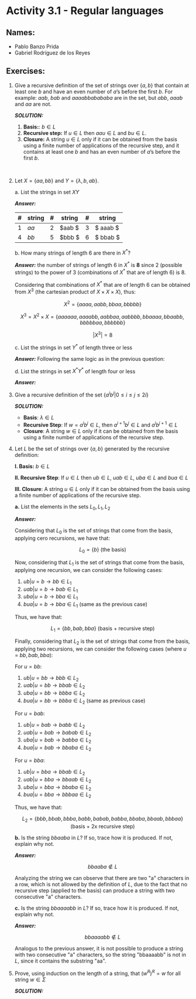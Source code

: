 # Activity 3.1 - Regular languages

## Names:

- Pablo Banzo Prida
- Gabriel Rodríguez de los Reyes

## Exercises:

1. Give a recursive definition of the set of strings over $\{a, b\}$ that
   contain at least one $b$ and have an even number of $a$’s before the
   first $b$.
   For example: $aab$, $bab$ and $aaaabbabababa$ are in the set,
   but $abb$, $aaab$ and $aa$ are not.

   _**SOLUTION:**_

   1. **Basis:**: $b \in L$
   2. **Recursive step:** If $u \in L$ then $aau \in L$ and $bu \in L$.
   3. **Closure:** A string $u \in L$ only if it can be obtained from the
      basis using a finite number of applications of the recursive step, and it contains at least one $b$ and has an even number of $a$’s before the first $b$.

<br>

2. Let $X = \{aa, bb\}$ and $Y = \{\lambda, b, ab\}$.

   a. List the strings in set $XY$

   _**Answer:**_

   | #   | string | #   | string | #   | string   |
   | --- | ------ | --- | ------ | --- | -------- |
   | 1   | $aa$   | 2   | $aab $ | 3   | $ aaab $ |
   | 4   | $bb$   | 5   | $bbb $ | 6   | $ bbab $ |

   b. How many strings of length 6 are there in $X^*$?

   _**Answer:**_ the number of strings of length 6 in $X^*$ is **8** since 2 (possible strings) to the power of 3 (combinations of $X^*$ that are of length 6) is 8.

   Considering that combinations of $X^*$ that are of length 6 can be obtained from $X^3$ (the cartesian product of $X \times X \times X$), thus:

   $$X^2 = \{aaaa, aabb, bbaa, bbbbb\}$$

   $$X^3 = X^2 × X = \{aaaaaa, aaaabb, aabbaa, aabbbb, bbaaaa, bbaabb, bbbbbaa, bbbbbb\}$$

   $$|X^3| = 8$$

   c. List the strings in set $Y^*$ of length three or less

   _**Answer:**_ Following the same logic as in the previous question:

   <!-- $$Y^2 = \{b, ab, bb, bab, abb, abab\}$$ -->

   <!-- | #   | string    | #   | string | #   | string | -->
   <!-- | --- | --------- | --- | ------ | --- | ------ | -->
   <!-- | 1   | $\lambda$ | 2   | $b $   | 3   | $ ab $ | -->
   <!-- | 4   | $aab$     | 5   | $bab $ | 6   | $ ba $ | -->

   d. List the strings in set $X^* Y^*$ of length four or less

   _**Answer:**_

   <!-- | #   | string | #   | string | #   | string | -->
   <!-- | --- | ------ | --- | ------ | --- | ------ | -->
   <!-- | 1   | λ      | 2   | b      | 3   | ab     | -->
   <!-- | 4   | bb     | 5   | abb    | 6   | abab   | -->
   <!-- | 7   | bab    | 8   | bbab   | 9   | abbb   | -->
   <!-- | 10  | aabb   | 11  | aaba   | 12  | aabl   | -->
   <!-- | 13  | bbaa   | 14  | bbab   | 15  | bbl    | -->

3. Give a recursive definition of the set $\{ a^ib^j | 0 ≤ i ≤ j ≤ 2i\}$

   _**SOLUTION:**_

   - **Basis**: $λ \in L$
   - **Recursive Step**: If $w = a^ib^j \in L$, then $a^{i+1}b^j \in L$ and $a^ib^{j+1} \in L$
   - **Closure**: A string $w \in L$ only if it can be obtained from the
     basis using a finite number of applications of the recursive step.

4. Let $L$ be the set of strings over $\{a, b\}$ generated by the recursive definition:

   **I. Basis:** $b \in L$

   **II. Recursive Step**: If $u \in L$ then $ub \in L$, $uab \in L$, $uba \in
    L$ and $bua \in L$

   **III. Closure**: A string $u \in L$ only if it can be obtained from the
   basis using a finite number of applications of the recursive step.

   **a.** List the elements in the sets $L_0, L_1, L_2$

   _**Answer:**_

   Considering that $L_0$ is the set of strings that come from the basis, applying cero recursions, we have that:

   $$L_0 = \{b\} \text{ (the basis)}$$

   Now, considering that $L_1$ is the set of strings that come from the basis, applying one recursion, we can consider the following cases:

   1. $ub | u = b \rightarrow b b \in L_1$
   2. $uab | u = b \rightarrow b ab \in L_1$
   3. $uba | u = b \rightarrow b ba \in L_1$
   4. $bua | u = b \rightarrow b b a \in L_1$ (same as the previous case)

   Thus, we have that:

   $$L_1 = \{bb, bab, bba\} \text{ (basis + recursive step)}$$

   Finally, considering that $L_2$ is the set of strings that come from the basis, applying two recursions, we can consider the following cases (where $u$ = $bb, bab, bba$):

   For $u = bb$:

   1. $ub | u = bb \rightarrow bb b \in L_2$
   2. $uab | u = bb \rightarrow bb ab \in L_2$
   3. $uba | u = bb \rightarrow bb ba \in L_2$
   4. $bua | u = bb \rightarrow b bb a \in L_2$ (same as previous case)

   For $u = bab$:

   1. $ub | u = bab \rightarrow bab b \in L_2$
   2. $uab | u = bab \rightarrow bab ab \in L_2$
   3. $uba | u = bab \rightarrow bab ba \in L_2$
   4. $bua | u = bab \rightarrow b bab a \in L_2$

   For $u = bba$:

   1. $ub | u = bba \rightarrow bba b \in L_2$
   2. $uab | u = bba \rightarrow bba ab \in L_2$
   3. $uba | u = bba \rightarrow bba ba \in L_2$
   4. $bua | u = bba \rightarrow b bba a \in L_2$

   Thus, we have that:

   $$L_2 = \{bbb, bbab, bbba, babb, babab, babba, bbaba, bbaab, bbbaa\} \text{ (basis + 2x recursive step)}$$

   **b.** Is the string $bbaaba$ in $L$? If so, trace how it is produced.
   If not, explain why not.

   _**Answer:**_

   $$bbaaba \notin L$$

   Analyzing the string we can observe that there are two "a" characters in a row, which is not allowed by the definition of $L$, due to the fact that no recursive step (applied to the basis) can produce a string with two consecutive "a" characters.

   **c.** Is the string $bbaaaabb$ in $L$? If so, trace how it is produced. If not, explain why not.

   _**Answer:**_

   $$bbaaaabb \notin L$$

   Analogus to the previous answer, it is not possible to produce a string with two consecutive "a" characters, so the string "bbaaaabb" is not in $L$, since it contains the substring "aa".

5. Prove, using induction on the length of a string, that $(w^R)^R = w$ for all
   string $w \in \Sigma$

   _**SOLUTION:**_
